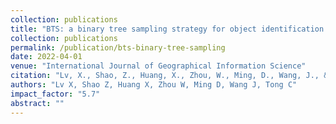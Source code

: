 ```yaml
---
collection: publications
title: "BTS: a binary tree sampling strategy for object identification based on deep learning"
collection: publications
permalink: /publication/bts-binary-tree-sampling
date: 2022-04-01
venue: "International Journal of Geographical Information Science"
citation: "Lv, X., Shao, Z., Huang, X., Zhou, W., Ming, D., Wang, J., & Tong, C. BTS: a binary tree sampling strategy for object identification based on deep learning. International Journal of Geographical Information Science, 36(4), 822-848."
authors: "Lv X, Shao Z, Huang X, Zhou W, Ming D, Wang J, Tong C"
impact_factor: "5.7"
abstract: ""
---
```


